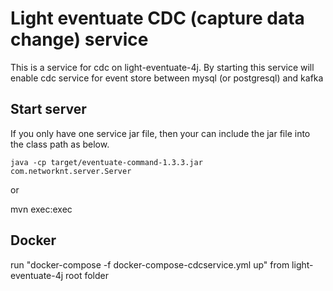 # Light eventuate CDC (capture data change) service

This is a service for cdc on light-eventuate-4j. By starting this service will enable cdc service for event store between mysql (or postgresql) and kafka

## Start server

If you only have one service jar file, then your can include the jar file into the
class path as below.

```
java -cp target/eventuate-command-1.3.3.jar com.networknt.server.Server
```

or

mvn exec:exec



## Docker

run "docker-compose -f docker-compose-cdcservice.yml up" from light-eventuate-4j root folder
